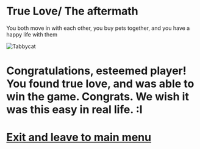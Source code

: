 # True Love/ The aftermath

You both move in with each other, you buy pets together, and you have a happy life with them

![Tabbycat](images/cat-island.gif)



# **Congratulations, esteemed player! You found true love,  and was able to win the game. Congrats. We wish it was this easy in real life.  :I**

# [Exit and leave to main menu](game-ends.md)
